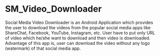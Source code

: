 # SM_Video_Downloader
Social Media Video Downloader is an Android Application which provides the user to download the videos from the popular social media apps like ShareChat, Facebook, YouTube, Instagram, etc. User have to put only URL of video which he/she want to download and then video is downloaded. Advantage of this app is, user can download the video without any logo (watermark) of that social media app.
